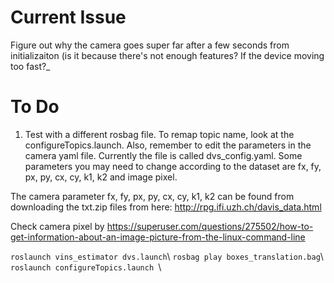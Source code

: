 # Current Issue
Figure out why the camera goes super far after a few seconds from initializaiton (is it because there's not enough features? If the device moving too fast?_

# To Do
1) Test with a different rosbag file. To remap topic name, look at the configureTopics.launch. Also, remember to edit the parameters in the camera yaml file. Currently the file is called dvs_config.yaml. Some parameters you may need to change according to the dataset are fx, fy, px, py, cx, cy, k1, k2 and image pixel.

The camera parameter fx, fy, px, py, cx, cy, k1, k2  can be found from downloading the txt.zip files from here: http://rpg.ifi.uzh.ch/davis_data.html

Check camera pixel by https://superuser.com/questions/275502/how-to-get-information-about-an-image-picture-from-the-linux-command-line

```roslaunch vins_estimator dvs.launch```\\
```rosbag play boxes_translation.bag```\\
```roslaunch configureTopics.launch ```\\
